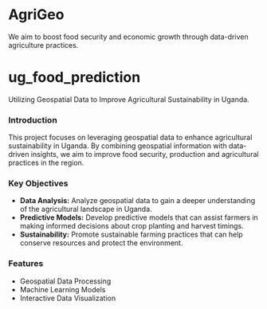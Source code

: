# AgriGeo
We aim to boost food security and economic growth through data-driven agriculture practices.

# ug_food_prediction
Utilizing Geospatial Data to Improve Agricultural Sustainability in Uganda.

### Introduction
This project focuses on leveraging geospatial data to enhance agricultural sustainability in Uganda. By combining geospatial information with data-driven insights, we aim to improve food security, production and agricultural practices in the region.
### Key Objectives
- **Data Analysis:** Analyze geospatial data to gain a deeper understanding of the agricultural landscape in Uganda.
- **Predictive Models:** Develop predictive models that can assist farmers in making informed decisions about crop planting and harvest timings.
- **Sustainability:** Promote sustainable farming practices that can help conserve resources and protect the environment.

### Features
- Geospatial Data Processing
- Machine Learning Models
- Interactive Data Visualization





